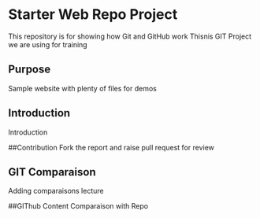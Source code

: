# Starter Web Repo Project

This repository is for showing how Git and GitHub work
Thisnis GIT Project we are using for training

## Purpose

Sample website with plenty of files for demos

## Introduction
Introduction

##Contribution
Fork the report and raise pull request for review

## GIT Comparaison
Adding comparaisons lecture

##GIThub Content
Comparaison with Repo